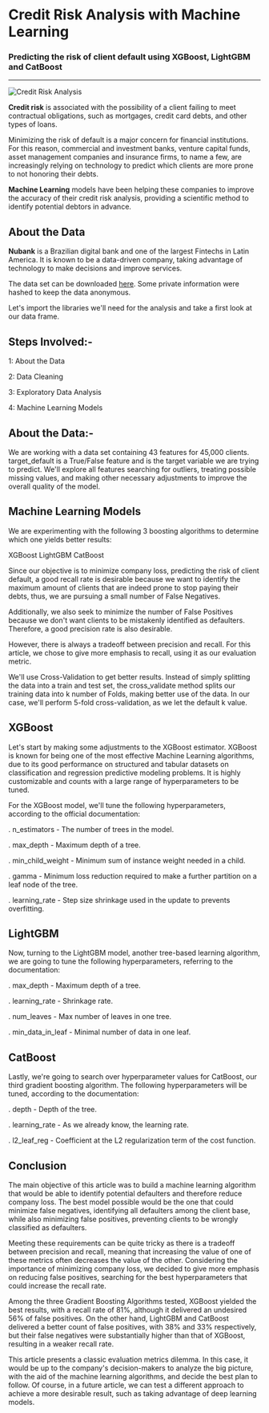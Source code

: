 # Credit Risk Analysis with Machine Learning

### Predicting the risk of client default using XGBoost, LightGBM and CatBoost



---

![Credit Risk Analysis](https://github.com/rmpbastos/data_science/blob/master/img/credit_risk.jpg?raw=true)

**Credit risk** is associated with the possibility of a client failing to meet contractual obligations, such as mortgages, credit card debts, and other types of loans.

Minimizing the risk of default is a major concern for financial institutions. For this reason, commercial and investment banks, venture capital funds, asset management companies and insurance firms, to name a few, are increasingly relying on technology to predict which clients are more prone to not honoring their debts.

**Machine Learning** models have been helping these companies to improve the accuracy of their credit risk analysis, providing a scientific method to identify potential debtors in advance.


## About the Data

**Nubank** is a Brazilian digital bank and one of the largest Fintechs in Latin America. It is known to be a data-driven company, taking advantage of technology to make decisions and improve services. 

The data set can be downloaded [here](http://dl.dropboxusercontent.com/s/xn2a4kzf0zer0xu/acquisition_train.csv?dl=0). Some private information were hashed to keep the data anonymous.

Let's import the libraries we'll need for the analysis and take a first look at our data frame.

## Steps Involved:-

1: About the Data

2: Data Cleaning

3: Exploratory Data Analysis

4: Machine Learning Models


## About the Data:-

We are working with a data set containing 43 features for 45,000 clients. target_default is a True/False feature and is the target variable we are trying to predict. We'll explore all features searching for outliers, treating possible missing values, and making other necessary adjustments to improve the overall quality of the model.


## Machine Learning Models
We are experimenting with the following 3 boosting algorithms to determine which one yields better results:

XGBoost
LightGBM
CatBoost

Since our objective is to minimize company loss, predicting the risk of client default, a good recall rate is desirable because we want to identify the maximum amount of clients that are indeed prone to stop paying their debts, thus, we are pursuing a small number of False Negatives.

Additionally, we also seek to minimize the number of False Positives because we don't want clients to be mistakenly identified as defaulters. Therefore, a good precision rate is also desirable.

However, there is always a tradeoff between precision and recall. For this article, we chose to give more emphasis to recall, using it as our evaluation metric.

We'll use Cross-Validation to get better results. Instead of simply splitting the data into a train and test set, the cross_validate method splits our training data into k number of Folds, making better use of the data. In our case, we'll perform 5-fold cross-validation, as we let the default k value.


## XGBoost
Let's start by making some adjustments to the XGBoost estimator. XGBoost is known for being one of the most effective Machine Learning algorithms, due to its good performance on structured and tabular datasets on classification and regression predictive modeling problems. It is highly customizable and counts with a large range of hyperparameters to be tuned.

For the XGBoost model, we'll tune the following hyperparameters, according to the official documentation:

. n_estimators - The number of trees in the model.

. max_depth - Maximum depth of a tree.

. min_child_weight - Minimum sum of instance weight needed in a child.

. gamma - Minimum loss reduction required to make a further partition on a leaf node of the tree.

. learning_rate - Step size shrinkage used in the update to prevents overfitting.


## LightGBM
Now, turning to the LightGBM model, another tree-based learning algorithm, we are going to tune the following hyperparameters, referring to the documentation:

. max_depth - Maximum depth of a tree.

. learning_rate - Shrinkage rate.

. num_leaves - Max number of leaves in one tree.

. min_data_in_leaf - Minimal number of data in one leaf.

## CatBoost
Lastly, we're going to search over hyperparameter values for CatBoost, our third gradient boosting algorithm. The following hyperparameters will be tuned, according to the documentation:

. depth - Depth of the tree.

. learning_rate - As we already know, the learning rate.

. l2_leaf_reg - Coefficient at the L2 regularization term of the cost function.

## Conclusion
The main objective of this article was to build a machine learning algorithm that would be able to identify potential defaulters and therefore reduce company loss. The best model possible would be the one that could minimize false negatives, identifying all defaulters among the client base, while also minimizing false positives, preventing clients to be wrongly classified as defaulters.

Meeting these requirements can be quite tricky as there is a tradeoff between precision and recall, meaning that increasing the value of one of these metrics often decreases the value of the other. Considering the importance of minimizing company loss, we decided to give more emphasis on reducing false positives, searching for the best hyperparameters that could increase the recall rate.

Among the three Gradient Boosting Algorithms tested, XGBoost yielded the best results, with a recall rate of 81%, although it delivered an undesired 56% of false positives. On the other hand, LightGBM and CatBoost delivered a better count of false positives, with 38% and 33% respectively, but their false negatives were substantially higher than that of XGBoost, resulting in a weaker recall rate.

This article presents a classic evaluation metrics dilemma. In this case, it would be up to the company's decision-makers to analyze the big picture, with the aid of the machine learning algorithms, and decide the best plan to follow. Of course, in a future article, we can test a different approach to achieve a more desirable result, such as taking advantage of deep learning models.

